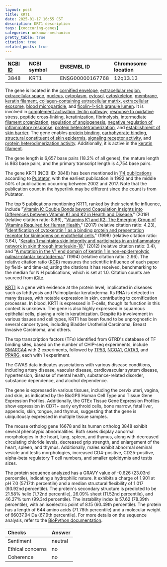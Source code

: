 ```yaml
---
layout: post
title: KRT1
date: 2025-01-17 16:55 CST
description: KRT1 description
tags: [cooccuring-genes]
categories: unknown-mechanism
pretty_table: true
citation: true
related_posts: true
---
```




| [NCBI ID](https://www.ncbi.nlm.nih.gov/gene/3848) | NCBI symbol | ENSEMBL ID | Chromosome location |
| :-------- | :------- | :-------- | :------- |
| 3848  | KRT1 | ENSG00000167768 | 12q13.13 |



The gene is located in the [cornified envelope](https://amigo.geneontology.org/amigo/term/GO:0001533), [extracellular region](https://amigo.geneontology.org/amigo/term/GO:0005576), [extracellular space](https://amigo.geneontology.org/amigo/term/GO:0005615), [nucleus](https://amigo.geneontology.org/amigo/term/GO:0005634), [cytoplasm](https://amigo.geneontology.org/amigo/term/GO:0005737), [cytosol](https://amigo.geneontology.org/amigo/term/GO:0005829), [cytoskeleton](https://amigo.geneontology.org/amigo/term/GO:0005856), [membrane](https://amigo.geneontology.org/amigo/term/GO:0016020), [keratin filament](https://amigo.geneontology.org/amigo/term/GO:0045095), [collagen-containing extracellular matrix](https://amigo.geneontology.org/amigo/term/GO:0062023), [extracellular exosome](https://amigo.geneontology.org/amigo/term/GO:0070062), [blood microparticle](https://amigo.geneontology.org/amigo/term/GO:0072562), and [ficolin-1-rich granule lumen](https://amigo.geneontology.org/amigo/term/GO:1904813). It is involved in [complement activation, lectin pathway](https://amigo.geneontology.org/amigo/term/GO:0001867), [response to oxidative stress](https://amigo.geneontology.org/amigo/term/GO:0006979), [peptide cross-linking](https://amigo.geneontology.org/amigo/term/GO:0018149), [keratinization](https://amigo.geneontology.org/amigo/term/GO:0031424), [fibrinolysis](https://amigo.geneontology.org/amigo/term/GO:0042730), [intermediate filament organization](https://amigo.geneontology.org/amigo/term/GO:0045109), [regulation of angiogenesis](https://amigo.geneontology.org/amigo/term/GO:0045765), [negative regulation of inflammatory response](https://amigo.geneontology.org/amigo/term/GO:0050728), [protein heterotetramerization](https://amigo.geneontology.org/amigo/term/GO:0051290), and [establishment of skin barrier](https://amigo.geneontology.org/amigo/term/GO:0061436). The gene enables [protein binding](https://amigo.geneontology.org/amigo/term/GO:0005515), [carbohydrate binding](https://amigo.geneontology.org/amigo/term/GO:0030246), [structural constituent of skin epidermis](https://amigo.geneontology.org/amigo/term/GO:0030280), [signaling receptor activity](https://amigo.geneontology.org/amigo/term/GO:0038023), and [protein heterodimerization activity](https://amigo.geneontology.org/amigo/term/GO:0046982). Additionally, it is active in the [keratin filament](https://amigo.geneontology.org/amigo/term/GO:0045095).


The gene length is 6,657 base pairs (18.2% of all genes), the mature length is 863 base pairs, and the primary transcript length is 4,754 base pairs.


The gene KRT1 (NCBI ID: 3848) has been mentioned in [114 publications](https://pubmed.ncbi.nlm.nih.gov/?term=%22KRT1%22) according to [Pubtator](https://academic.oup.com/nar/article/47/W1/W587/5494727), with the earliest publication in 1992 and the middle 50% of publications occurring between 2002 and 2017. Note that the publication count in the hyperlink may be different since the count is from Pubtator.


The top 5 publications mentioning KRT1, ranked by their scientific influence, include "[Vitamin K: Double Bonds beyond Coagulation Insights into Differences between Vitamin K1 and K2 in Health and Disease.](https://pubmed.ncbi.nlm.nih.gov/30791399)" (2019) (relative citation ratio: 8.86), "[Vitamins K1 and K2: The Emerging Group of Vitamins Required for Human Health.](https://pubmed.ncbi.nlm.nih.gov/28698808)" (2017) (relative citation ratio: 4.23), "[Identification of cytokeratin 1 as a binding protein and presentation receptor for kininogens on endothelial cells.](https://pubmed.ncbi.nlm.nih.gov/9520414)" (1998) (relative citation ratio: 3.64), "[Keratin 1 maintains skin integrity and participates in an inflammatory network in skin through interleukin-18.](https://pubmed.ncbi.nlm.nih.gov/23132931)" (2012) (relative citation ratio: 3.4), and "[A mutation in the V1 end domain of keratin 1 in non-epidermolytic palmar-plantar keratoderma.](https://pubmed.ncbi.nlm.nih.gov/7528239)" (1994) (relative citation ratio: 2.96). The relative citation ratio ([RCR](https://journals.plos.org/plosbiology/article?id=10.1371/journal.pbio.1002541)) measures the scientific influence of each paper by field- and time-adjusting the citations it has received, benchmarking to the median for NIH publications, which is set at 1.0. Citation counts are sourced from [iCite](https://icite.od.nih.gov).


[KRT1](https://www.proteinatlas.org/ENSG00000167768-KRT1) is a gene with evidence at the protein level, implicated in diseases such as Ichthyosis and Palmoplantar keratoderma. Its RNA is detected in many tissues, with notable expression in skin, contributing to cornification processes. In blood, KRT1 is expressed in T-cells, though its function in this context is unknown. The gene is also highly expressed in squamous epithelial cells, playing a role in keratinization. Despite its involvement in various tissues and cell types, KRT1 has been found to be unprognostic in several cancer types, including Bladder Urothelial Carcinoma, Breast Invasive Carcinoma, and others.


The top transcription factors (TFs) identified from GTRD's database of TF binding sites, based on the number of CHIP-seq experiments, include [SMARCA4](https://www.ncbi.nlm.nih.gov/gene/6597) with 2 experiments, followed by [TP53](https://www.ncbi.nlm.nih.gov/gene/7157), [NCOA1](https://www.ncbi.nlm.nih.gov/gene/8648), [GATA3](https://www.ncbi.nlm.nih.gov/gene/2625), and [PPARG](https://www.ncbi.nlm.nih.gov/gene/5468), each with 1 experiment.



The GWAS data indicates associations with various disease conditions, including artery disease, vascular disease, cardiovascular system disease, hypertension, disease of mental health, substance-related disorder, substance dependence, and alcohol dependence.



The gene is expressed in various tissues, including the cervix uteri, vagina, and skin, as indicated by the BioGPS Human Cell Type and Tissue Gene Expression Profiles. Additionally, the GTEx Tissue Gene Expression Profiles show expression in CD71+ early erythroid cells, bone marrow, fetal liver, appendix, skin, tongue, and thymus, suggesting that the gene is ubiquitously expressed in multiple tissue samples.



The mouse ortholog gene 16678 and its human ortholog 3848 exhibit several phenotypic abnormalities. Both sexes display abnormal morphologies in the heart, lung, spleen, and thymus, along with decreased circulating chloride levels, decreased grip strength, and enlargement of the heart, spleen, and thymus. Additionally, males exhibit abnormal seminal vesicle and testis morphologies, increased CD4-positive, CD25-positive, alpha-beta regulatory T cell numbers, and smaller epididymis and testis sizes.


The protein sequence analyzed has a GRAVY value of -0.626 (23.03rd percentile), indicating a hydrophilic nature. It exhibits a charge of 1.901 at pH 7.0 (57.17th percentile) and a median structural flexibility of 1.017 (93.92nd percentile). The protein's secondary structure is predicted to be 21.58% helix (1.72nd percentile), 26.09% sheet (11.52nd percentile), and 46.27% turn (99.3rd percentile). The instability index is 57.62 (78.39th percentile), with an isoelectric point of 8.15 (60.49th percentile). The protein has a length of 644 amino acids (71.78th percentile) and a molecular weight of 66037.94 Da (67.9th percentile). For more details on the sequence analysis, refer to the [BioPython documentation](https://biopython.org/docs/1.75/api/Bio.SeqUtils.ProtParam.html).





| Checks    | Answer |
| :-------- | :------- |
| Sentiment  | neutral   |
| Ethical concerns | no     |
| Coherence    | no    |